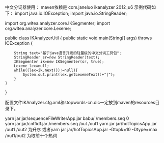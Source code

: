 中文分词器使用：
maven依赖是
		<dependency>
			<groupId>com.janeluo</groupId>
			<artifactId>ikanalyzer</artifactId>
			<version>2012_u6</version>
		</dependency>
示例代码如下：
import java.io.IOException;
import java.io.StringReader;

import org.wltea.analyzer.core.IKSegmenter;
import org.wltea.analyzer.core.Lexeme;

public class IKAnalyzerUtil {
	public static void main(String[] args) throws IOException {
        
		String text="基于java语言开发的轻量级的中文分词工具包";  
        StringReader sr=new StringReader(text);  
        IKSegmenter ik=new IKSegmenter(sr, true);  
        Lexeme lex=null;  
        while((lex=ik.next())!=null){  
            System.out.print(lex.getLexemeText()+"|");  
        }  
	}
}

配置文件IKAnalyzer.cfg.xml和stopwords-cn.dic一定放到maven的resources目录下。

yarn jar jar/sequenceFileWriterApp.jar babu/ /members.seq 0  
yarn jar jar/cntfidf.jar /members.seq /out /out1
yarn jar jar/hotTopicsApp.jar /out1 /out2 为升序
或者yarn jar jar/hotTopicsApp.jar -Dtopk=10 -Dtype=max /out1/out2 为取前十个热词
